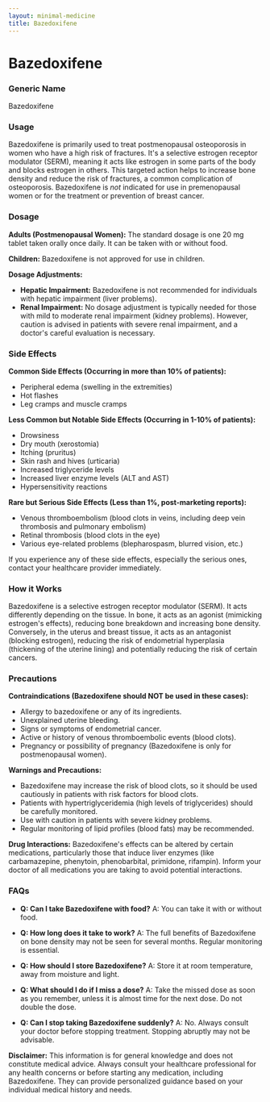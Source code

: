 ```yaml
---
layout: minimal-medicine
title: Bazedoxifene
---
```


# Bazedoxifene
### Generic Name
Bazedoxifene

### Usage

Bazedoxifene is primarily used to treat postmenopausal osteoporosis in women who have a high risk of fractures.  It's a selective estrogen receptor modulator (SERM), meaning it acts like estrogen in some parts of the body and blocks estrogen in others.  This targeted action helps to increase bone density and reduce the risk of fractures, a common complication of osteoporosis. Bazedoxifene is *not* indicated for use in premenopausal women or for the treatment or prevention of breast cancer.


### Dosage

**Adults (Postmenopausal Women):** The standard dosage is one 20 mg tablet taken orally once daily.  It can be taken with or without food.

**Children:** Bazedoxifene is not approved for use in children.

**Dosage Adjustments:**

* **Hepatic Impairment:** Bazedoxifene is not recommended for individuals with hepatic impairment (liver problems).
* **Renal Impairment:** No dosage adjustment is typically needed for those with mild to moderate renal impairment (kidney problems).  However, caution is advised in patients with severe renal impairment, and a doctor's careful evaluation is necessary.


### Side Effects

**Common Side Effects (Occurring in more than 10% of patients):**

* Peripheral edema (swelling in the extremities)
* Hot flashes
* Leg cramps and muscle cramps


**Less Common but Notable Side Effects (Occurring in 1-10% of patients):**

* Drowsiness
* Dry mouth (xerostomia)
* Itching (pruritus)
* Skin rash and hives (urticaria)
* Increased triglyceride levels
* Increased liver enzyme levels (ALT and AST)
* Hypersensitivity reactions


**Rare but Serious Side Effects (Less than 1%, post-marketing reports):**

* Venous thromboembolism (blood clots in veins, including deep vein thrombosis and pulmonary embolism)
* Retinal thrombosis (blood clots in the eye)
* Various eye-related problems (blepharospasm, blurred vision, etc.)

If you experience any of these side effects, especially the serious ones, contact your healthcare provider immediately.


### How it Works

Bazedoxifene is a selective estrogen receptor modulator (SERM).  It acts differently depending on the tissue. In bone, it acts as an agonist (mimicking estrogen's effects), reducing bone breakdown and increasing bone density. Conversely, in the uterus and breast tissue, it acts as an antagonist (blocking estrogen), reducing the risk of endometrial hyperplasia (thickening of the uterine lining) and potentially reducing the risk of certain cancers.


### Precautions

**Contraindications (Bazedoxifene should NOT be used in these cases):**

* Allergy to bazedoxifene or any of its ingredients.
* Unexplained uterine bleeding.
* Signs or symptoms of endometrial cancer.
* Active or history of venous thromboembolic events (blood clots).
* Pregnancy or possibility of pregnancy (Bazedoxifene is only for postmenopausal women).

**Warnings and Precautions:**

* Bazedoxifene may increase the risk of blood clots, so it should be used cautiously in patients with risk factors for blood clots.
* Patients with hypertriglyceridemia (high levels of triglycerides) should be carefully monitored.
* Use with caution in patients with severe kidney problems.
* Regular monitoring of lipid profiles (blood fats) may be recommended.

**Drug Interactions:**  Bazedoxifene's effects can be altered by certain medications, particularly those that induce liver enzymes (like carbamazepine, phenytoin, phenobarbital, primidone, rifampin).  Inform your doctor of all medications you are taking to avoid potential interactions.


### FAQs

* **Q: Can I take Bazedoxifene with food?** A: You can take it with or without food.

* **Q: How long does it take to work?** A:  The full benefits of Bazedoxifene on bone density may not be seen for several months. Regular monitoring is essential.

* **Q: How should I store Bazedoxifene?** A: Store it at room temperature, away from moisture and light.

* **Q: What should I do if I miss a dose?** A: Take the missed dose as soon as you remember, unless it is almost time for the next dose. Do not double the dose.

* **Q:  Can I stop taking Bazedoxifene suddenly?** A: No. Always consult your doctor before stopping treatment.  Stopping abruptly may not be advisable.


**Disclaimer:** This information is for general knowledge and does not constitute medical advice.  Always consult your healthcare professional for any health concerns or before starting any medication, including Bazedoxifene.  They can provide personalized guidance based on your individual medical history and needs.
